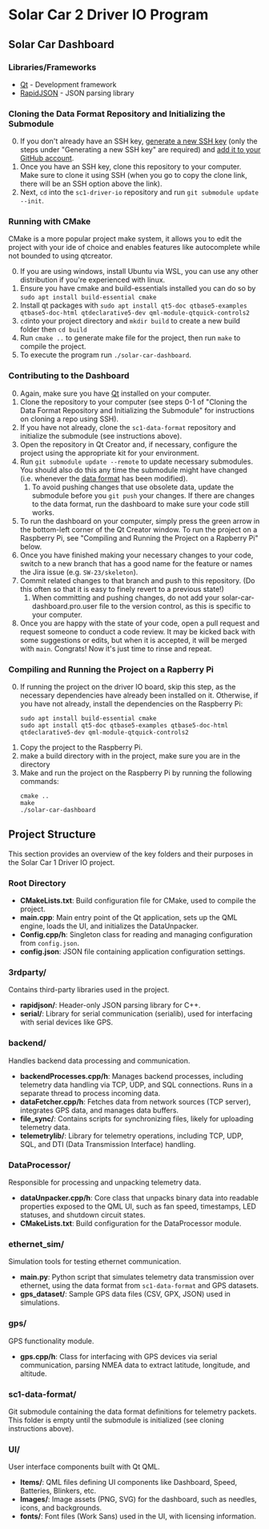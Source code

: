 # Solar Car 2 Driver IO Program

## Solar Car Dashboard

### Libraries/Frameworks

- [Qt](https://www.qt.io/) - Development framework
- [RapidJSON](https://rapidjson.org/) - JSON parsing library

### Cloning the Data Format Repository and Initializing the Submodule

0. If you don't already have an SSH key, [generate a new SSH key](https://docs.github.com/en/authentication/connecting-to-github-with-ssh/generating-a-new-ssh-key-and-adding-it-to-the-ssh-agent) (only the steps under "Generating a new SSH key" are required) and [add it to your GitHub account](https://docs.github.com/en/authentication/connecting-to-github-with-ssh/adding-a-new-ssh-key-to-your-github-account).
1. Once you have an SSH key, clone this repository to your computer. Make sure to clone it using SSH (when you go to copy the clone link, there will be an SSH option above the link).
2. Next, `cd` into the `sc1-driver-io` repository and run `git submodule update --init`.

### Running with CMake

CMake is a more popular project make system, it allows you to edit the project with your ide of choice and enables features like autocomplete while not bounded to using qtcreator.

0. If you are using windows, install Ubuntu via WSL, you can use any other distribution if you're experienced with linux.
1. Ensure you have cmake and build-essentials installed you can do so by `sudo apt install build-essential cmake`
2. Install qt packages with `sudo apt install qt5-doc qtbase5-examples qtbase5-doc-html qtdeclarative5-dev qml-module-qtquick-controls2`
3. `cd`into your project directory and `mkdir build` to create a new build folder then `cd build`
4. Run `cmake ..` to generate make file for the project, then run `make` to compile the project.
5. To execute the program run `./solar-car-dashboard`.

### Contributing to the Dashboard

0. Again, make sure you have [Qt](https://www.qt.io/download-open-source?hsCtaTracking=9f6a2170-a938-42df-a8e2-a9f0b1d6cdce%7C6cb0de4f-9bb5-4778-ab02-bfb62735f3e5) installed on your computer.
1. Clone the repository to your computer (see steps 0-1 of "Cloning the Data Format Repository and Initializing the Submodule" for instructions on cloning a repo using SSH).
2. If you have not already, clone the `sc1-data-format` repository and initialize the submodule (see instructions above).
3. Open the repository in Qt Creator and, if necessary, configure the project using the appropriate kit for your environment.
4. Run `git submodule update --remote` to update necessary submodules. You should also do this any time the submodule might have changed (i.e. whenever the [data format](https://github.com/badgerloop-software/sc1-data-format/blob/main/format.json) has been modified).
   1. To avoid pushing changes that use obsolete data, update the submodule before you `git push` your changes. If there are changes to the data format, run the dashboard to make sure your code still works.
5. To run the dashboard on your computer, simply press the green arrow in the bottom-left corner of the Qt Creator window. To run the project on a Raspberry Pi, see "Compiling and Running the Project on a Rapberry Pi" below.
6. Once you have finished making your necessary changes to your code, switch to a new branch that has a good name for the feature or names the Jira issue (e.g. `SW-23/skeleton`).
7. Commit related changes to that branch and push to this repository. (Do this often so that it is easy to finely revert to a previous state!)
   1. When committing and pushing changes, do not add your solar-car-dashboard.pro.user file to the version control, as this is specific to your computer.
8. Once you are happy with the state of your code, open a pull request and request someone to conduct a code review. It may be kicked back with some suggestions or edits, but when it is accepted, it will be merged with `main`. Congrats! Now it's just time to rinse and repeat.

### Compiling and Running the Project on a Rapberry Pi

0. If running the project on the driver IO board, skip this step, as the necessary dependencies have already been installed on it. Otherwise, if you have not already, install the dependencies on the Raspberry Pi:
   ```
   sudo apt install build-essential cmake
   sudo apt install qt5-doc qtbase5-examples qtbase5-doc-html qtdeclarative5-dev qml-module-qtquick-controls2
   ```
1. Copy the project to the Raspberry Pi.
2. make a build directory with in the project, make sure you are in the directory
3. Make and run the project on the Raspberry Pi by running the following commands:
   ```
   cmake ..
   make
   ./solar-car-dashboard
   ```

## Project Structure

This section provides an overview of the key folders and their purposes in the Solar Car 1 Driver IO project.

### Root Directory
- **CMakeLists.txt**: Build configuration file for CMake, used to compile the project.
- **main.cpp**: Main entry point of the Qt application, sets up the QML engine, loads the UI, and initializes the DataUnpacker.
- **Config.cpp/h**: Singleton class for reading and managing configuration from `config.json`.
- **config.json**: JSON file containing application configuration settings.

### 3rdparty/
Contains third-party libraries used in the project.
- **rapidjson/**: Header-only JSON parsing library for C++.
- **serial/**: Library for serial communication (serialib), used for interfacing with serial devices like GPS.

### backend/
Handles backend data processing and communication.
- **backendProcesses.cpp/h**: Manages backend processes, including telemetry data handling via TCP, UDP, and SQL connections. Runs in a separate thread to process incoming data.
- **dataFetcher.cpp/h**: Fetches data from network sources (TCP server), integrates GPS data, and manages data buffers.
- **file_sync/**: Contains scripts for synchronizing files, likely for uploading telemetry data.
- **telemetrylib/**: Library for telemetry operations, including TCP, UDP, SQL, and DTI (Data Transmission Interface) handling.

### DataProcessor/
Responsible for processing and unpacking telemetry data.
- **dataUnpacker.cpp/h**: Core class that unpacks binary data into readable properties exposed to the QML UI, such as fan speed, timestamps, LED statuses, and shutdown circuit states.
- **CMakeLists.txt**: Build configuration for the DataProcessor module.

### ethernet_sim/
Simulation tools for testing ethernet communication.
- **main.py**: Python script that simulates telemetry data transmission over ethernet, using the data format from `sc1-data-format` and GPS datasets.
- **gps_dataset/**: Sample GPS data files (CSV, GPX, JSON) used in simulations.

### gps/
GPS functionality module.
- **gps.cpp/h**: Class for interfacing with GPS devices via serial communication, parsing NMEA data to extract latitude, longitude, and altitude.

### sc1-data-format/
Git submodule containing the data format definitions for telemetry packets. This folder is empty until the submodule is initialized (see cloning instructions above).

### UI/
User interface components built with Qt QML.
- **Items/**: QML files defining UI components like Dashboard, Speed, Batteries, Blinkers, etc.
- **Images/**: Image assets (PNG, SVG) for the dashboard, such as needles, icons, and backgrounds.
- **fonts/**: Font files (Work Sans) used in the UI, with licensing information.
